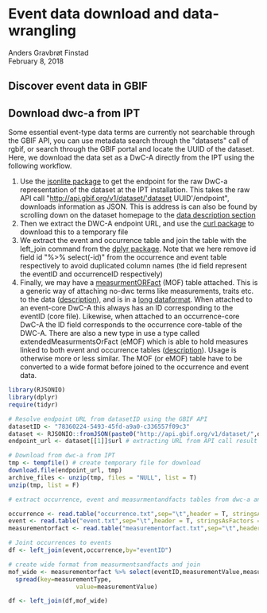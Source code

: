 # Event data download and data-wrangling
Anders Gravbrøt Finstad  
February 8, 2018  



## Discover event data in GBIF

## Download dwc-a from IPT

Some essential event-type data terms are currently not searchable through the GBIF API, you can use metadata search through the "datasets" call of rgbif, or search through the GBIF portal and locate the UUID of the dataset. Here, we download the data set as a DwC-A directly from the IPT using the following workflow. 

1. Use the [jsonlite package](https://cran.r-project.org/web/packages/jsonlite/vignettes/json-apis.html) to get the endpoint for the raw DwC-a representation of the dataset at the IPT installation. This takes the raw API call "http://api.gbif.org/v1/dataset/'dataset UUID'/endpoint", downloads information as JSON. This is address is can also be found by scrolling down on the dataset homepage to the [data description section](https://www.gbif.org/dataset/78360224-5493-45fd-a9a0-c336557f09c3#dataDescription)
2. Then we extract the DWC-A endpoint URL, and use the [curl package](https://cran.r-project.org/web/packages/curl/vignettes/intro.html) to download this to a temporary file 
3. We extract the event and occurrence table and join the table with the left_join command from the [dplyr package](https://cran.r-project.org/web/packages/dplyr/vignettes/dplyr.html). Note that we here remove id field id "%>% select(-id)" from the occurrence and event table respectively to avoid duplicated column names (the id field represent the eventID and occurrenceID respectively)
4. Finally, we may have a [measurmentORFact](http://rs.tdwg.org/dwc/terms/#MeasurementOrFact) (MOF) table attached. This is a generic way of attaching no-dwc terms like measurements, traits etc. to the data ([description](https://tools.gbif.org/dwca-validator/extension.do?id=dwc:MeasurementOrFact)), and is in a [long dataformat](https://sejdemyr.github.io/r-tutorials/basics/wide-and-long/). When attached to an event-core DwC-A this always has an ID corresponding to the eventID (core file). Likewise, when attached to an occurrence-core DwC-A the ID field corresponds to the occurrence core-table of the DWC-A. There are also a new type in use a type called extendedMeasurmentsOrFact (eMOF) which is able to hold measures linked to both event and occurrence tables ([description](http://www.iobis.org/manual/dataformat/)). Usage is otherwise more or less similar. The MOF (or eMOF) table have to be converted to a wide format before joined to the occurrence and event data. 


```r
library(RJSONIO)
library(dplyr)
require(tidyr)

# Resolve endpoint URL from datasetID using the GBIF API
datasetID <- "78360224-5493-45fd-a9a0-c336557f09c3"
dataset <- RJSONIO::fromJSON(paste0("http://api.gbif.org/v1/dataset/",datasetID,"/endpoint"))
endpoint_url <- dataset[[1]]$url # extracting URL from API call result

# Download from dwc-a from IPT
tmp <- tempfile() # create temporary file for download
download.file(endpoint_url, tmp)
archive_files <- unzip(tmp, files = "NULL", list = T) 
unzip(tmp, list = F)

# extract occurrence, event and measurmentandfacts tables from dwc-a and join

occurrence <- read.table("occurrence.txt",sep="\t",header = T, stringsAsFactors = FALSE) %>% select(-id) # id field duplicates occurrenceID
event <- read.table("event.txt",sep="\t",header = T, stringsAsFactors = FALSE) %>% select(-id) # id field duplicates eventID
measurementorfact <- read.table("measurementorfact.txt",sep="\t",header = T, stringsAsFactors = FALSE) %>% rename(eventID=id) # NOTE! id field in a measurmentandfact table linked to the event core is an eventID

# Joint occurrences to events
df <- left_join(event,occurrence,by="eventID")

# create wide format from measurmentsandfacts and join
mof_wide <- measurementorfact %>% select(eventID,measurementValue,measurementType) %>% 
  spread(key=measurementType,
                   value=measurementValue)

df <- left_join(df,mof_wide)
```

